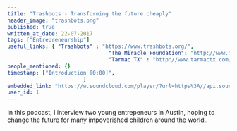 ```yaml
---
title: "Trashbots - Transforming the future cheaply"
header_image: "trashbots.png"
published: true
written_at_date: 22-07-2017
tags: ["Entrepreneurship"]
useful_links: { "Trashbots" : "https://www.trashbots.org/",
								"The Miracle Foundation": "http://www.miraclefoundation.org/",
								"Tarmac TX" : "http://www.tarmactx.com/" }
people_mentioned: {}
timestamp: ["Introduction [0:00]",
						]
embedded_link: "https://w.soundcloud.com/player/?url=https%3A//api.soundcloud.com/tracks/334502800"
user_id: 1
---
```

In this podcast, I interview two young entrepeneurs in Austin, hoping to change the future for many impoverished children around the world..
